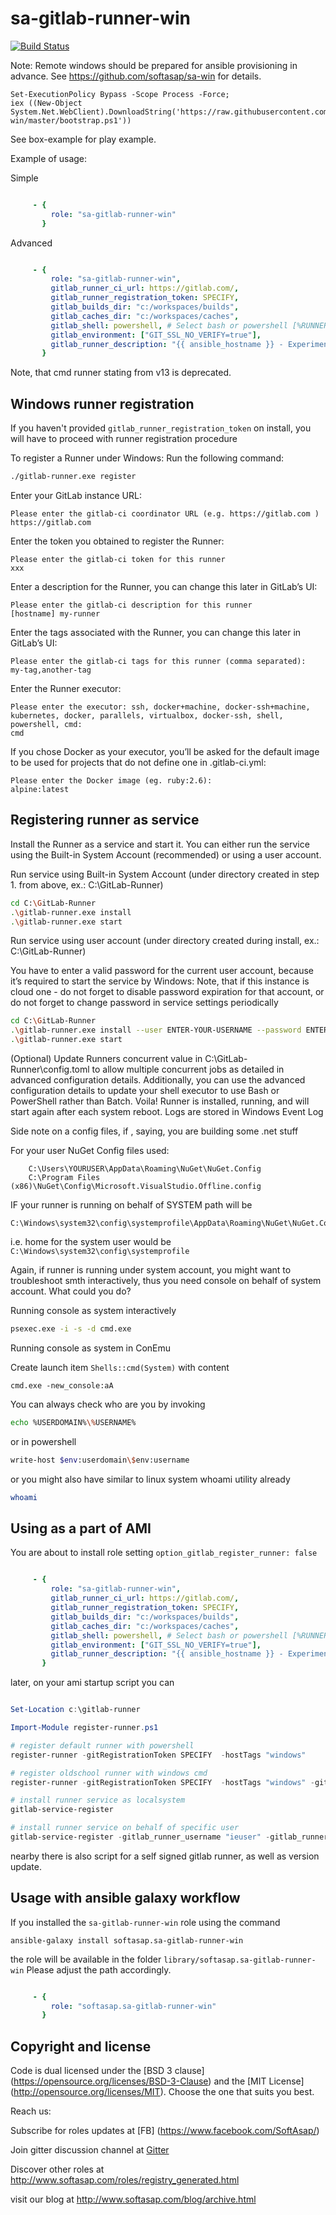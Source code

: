 sa-gitlab-runner-win
====================

[![Build Status](https://travis-ci.org/softasap/sa-gitlab-runner-win.svg?branch=master)](https://travis-ci.org/softasap/sa-gitlab-runner-win)

Note: Remote windows should be prepared for ansible provisioning in advance. See https://github.com/softasap/sa-win for details.

```pwsh
Set-ExecutionPolicy Bypass -Scope Process -Force;
iex ((New-Object System.Net.WebClient).DownloadString('https://raw.githubusercontent.com/softasap/sa-win/master/bootstrap.ps1'))
```

See box-example for play example.

Example of usage:

Simple

```YAML

     - {
         role: "sa-gitlab-runner-win"
       }


```

Advanced

```YAML

     - {
         role: "sa-gitlab-runner-win",
         gitlab_runner_ci_url: https://gitlab.com/,
         gitlab_runner_registration_token: SPECIFY,
         gitlab_builds_dir: "c:/workspaces/builds",
         gitlab_caches_dir: "c:/workspaces/caches",
         gitlab_shell: powershell, # Select bash or powershell [%RUNNER_SHELL%]
         gitlab_environment: ["GIT_SSL_NO_VERIFY=true"],
         gitlab_runner_description: "{{ ansible_hostname }} - Experimental windows runner"
       }


```

Note, that cmd runner stating from v13 is deprecated.

Windows runner registration
---------------------------

If you haven't provided `gitlab_runner_registration_token` on install, you will have to proceed with runner registration procedure


To register a Runner under Windows:
Run the following command:

```sh
./gitlab-runner.exe register
```

Enter your GitLab instance URL:

```
Please enter the gitlab-ci coordinator URL (e.g. https://gitlab.com )
https://gitlab.com
```

Enter the token you obtained to register the Runner:

```
Please enter the gitlab-ci token for this runner
xxx
```

Enter a description for the Runner, you can change this later in GitLab’s UI:

```
Please enter the gitlab-ci description for this runner
[hostname] my-runner
```

Enter the tags associated with the Runner, you can change this later in GitLab’s UI:

```
Please enter the gitlab-ci tags for this runner (comma separated):
my-tag,another-tag
```

Enter the Runner executor:

```
Please enter the executor: ssh, docker+machine, docker-ssh+machine, kubernetes, docker, parallels, virtualbox, docker-ssh, shell, powershell, cmd:
cmd
```

If you chose Docker as your executor, you’ll be asked for the default image to be used for projects that do not define one in .gitlab-ci.yml:

```
Please enter the Docker image (eg. ruby:2.6):
alpine:latest
```

Registering runner as service
-----------------------------

Install the Runner as a service and start it. You can either run the service using the Built-in System Account (recommended) or using a user account.

Run service using Built-in System Account (under directory created in step 1. from above, ex.: C:\GitLab-Runner)

```sh
cd C:\GitLab-Runner
.\gitlab-runner.exe install
.\gitlab-runner.exe start
```

Run service using user account (under directory created during install, ex.: C:\GitLab-Runner)

You have to enter a valid password for the current user account, because it’s required to start the service by Windows:
Note, that if this instance is cloud one - do not forget to disable password expiration for that account, or do not forget
to change password in service settings periodically

```sh
cd C:\GitLab-Runner
.\gitlab-runner.exe install --user ENTER-YOUR-USERNAME --password ENTER-YOUR-PASSWORD
.\gitlab-runner.exe start
```

(Optional) Update Runners concurrent value in C:\GitLab-Runner\config.toml to allow multiple concurrent jobs as detailed in advanced configuration details. Additionally, you can use the advanced configuration details to update your shell executor to use Bash or PowerShell rather than Batch.
Voila! Runner is installed, running, and will start again after each system reboot. Logs are stored in Windows Event Log

Side note on a config files, if , saying, you are building some .net stuff

For your user NuGet Config files used:

```
    C:\Users\YOURUSER\AppData\Roaming\NuGet\NuGet.Config
    C:\Program Files (x86)\NuGet\Config\Microsoft.VisualStudio.Offline.config
```

IF  your runner is running on behalf of SYSTEM path will be
```
C:\Windows\system32\config\systemprofile\AppData\Roaming\NuGet\NuGet.Config
```

i.e. home for the system user would be `C:\Windows\system32\config\systemprofile`


Again, if runner is running under system account, you might want to troubleshoot smth interactively, thus you need console
on behalf of system account. What could you do?

Running console as system interactively

```sh
psexec.exe -i -s -d cmd.exe
```

Running console as system in ConEmu

Create launch item `Shells::cmd(System)` with content

```
cmd.exe -new_console:aA
```

You can always check who are you by invoking

```sh
echo %USERDOMAIN%\%USERNAME%
```

or in powershell

```sh
write-host $env:userdomain\$env:username
```

or you might also have similar to linux system whoami utility already

```sh
whoami
```

Using as a part of AMI
----------------------

You are about to install role setting `option_gitlab_register_runner: false`

```YAML

     - {
         role: "sa-gitlab-runner-win",
         gitlab_runner_ci_url: https://gitlab.com/,
         gitlab_runner_registration_token: SPECIFY,
         gitlab_builds_dir: "c:/workspaces/builds",
         gitlab_caches_dir: "c:/workspaces/caches",
         gitlab_shell: powershell, # Select bash or powershell [%RUNNER_SHELL%]
         gitlab_environment: ["GIT_SSL_NO_VERIFY=true"],
         gitlab_runner_description: "{{ ansible_hostname }} - Experimental windows runner"
       }
```

later, on your ami startup script you can 

```ps1

Set-Location c:\gitlab-runner

Import-Module register-runner.ps1

# register default runner with powershell
register-runner -gitRegistrationToken SPECIFY  -hostTags "windows"

# register oldschool runner with windows cmd
register-runner -gitRegistrationToken SPECIFY  -hostTags "windows" -gitlab_executor "shell" -gitlab_shell "cmd"

# install runner service as localsystem
gitlab-service-register

# install runner service on behalf of specific user
gitlab-service-register -gitlab_runner_username "ieuser" -gitlab_runner_pass "Passw0rd!"

```

nearby there is also script for a self signed gitlab runner,
as well as version update.


Usage with ansible galaxy workflow
----------------------------------

If you installed the `sa-gitlab-runner-win` role using the command


`
   ansible-galaxy install softasap.sa-gitlab-runner-win
`

the role will be available in the folder `library/softasap.sa-gitlab-runner-win`
Please adjust the path accordingly.

```YAML

     - {
         role: "softasap.sa-gitlab-runner-win"
       }

```




Copyright and license
---------------------

Code is dual licensed under the [BSD 3 clause] (https://opensource.org/licenses/BSD-3-Clause) and the [MIT License] (http://opensource.org/licenses/MIT). Choose the one that suits you best.

Reach us:

Subscribe for roles updates at [FB] (https://www.facebook.com/SoftAsap/)

Join gitter discussion channel at [Gitter](https://gitter.im/softasap)

Discover other roles at  http://www.softasap.com/roles/registry_generated.html

visit our blog at http://www.softasap.com/blog/archive.html 
